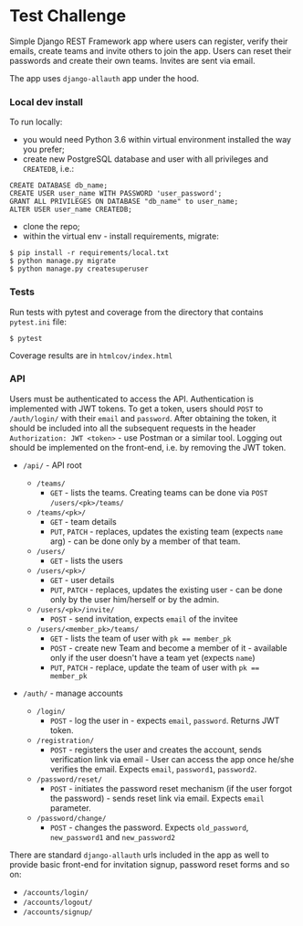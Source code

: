 # Test Challenge

Simple Django REST Framework app where users can register, verify their emails, create teams and invite others to join the app.
Users can reset their passwords and create their own teams.
Invites are sent via email.

The app uses `django-allauth` app under the hood.

### Local dev install

To run locally:

* you would need Python 3.6 within virtual environment installed the way you prefer;
* create new PostgreSQL database and user with all privileges and `CREATEDB`, i.e.:
```
CREATE DATABASE db_name;
CREATE USER user_name WITH PASSWORD 'user_password';
GRANT ALL PRIVILEGES ON DATABASE "db_name" to user_name;
ALTER USER user_name CREATEDB;
```
* clone the repo;
* within the virtual env - install requirements, migrate:
```
$ pip install -r requirements/local.txt
$ python manage.py migrate
$ python manage.py createsuperuser
```

### Tests

Run tests with pytest and coverage from the directory that contains `pytest.ini` file:
```
$ pytest
```
Coverage results are in `htmlcov/index.html`

### API

Users must be authenticated to access the API. Authentication is implemented with JWT tokens. To get a token, users should `POST` to `/auth/login/` with their `email` and `password`. 
After obtaining the token, it should be included into all the subsequent requests in the header `Authorization: JWT <token>` - use Postman or a similar tool. Logging out should be implemented on the front-end, i.e. by removing the JWT token.

* `/api/` - API root

    * `/teams/` 
        - `GET` - lists the teams. Creating teams can be done via `POST` `/users/<pk>/teams/`
    * `/teams/<pk>/`
        - `GET` - team details
        - `PUT`, `PATCH` - replaces, updates the existing team (expects `name` arg) - can be done only by a member of that team.
    * `/users/` 
        - `GET` - lists the users
    * `/users/<pk>/`
        - `GET` - user details
        - `PUT`, `PATCH` - replaces, updates the existing user - can be done only by the user him/herself or by the admin.
    * `/users/<pk>/invite/`
        - `POST` - send invitation, expects `email` of the invitee
    * `/users/<member_pk>/teams/`
        - `GET` - lists the team of user with `pk == member_pk`
        - `POST` - create new Team and become a member of it - available only if the user doesn't have a team yet (expects `name`)
        - `PUT`, `PATCH` - replace, update the team of user with `pk == member_pk`
* `/auth/` - manage accounts
    * `/login/`
        - `POST` - log the user in - expects `email`, `password`. Returns JWT token.
    * `/registration/`
        - `POST` - registers the user and creates the account, sends verification link via email - User can access the app once he/she verifies the email. Expects `email`, `password1`, `password2`. 
    * `/password/reset/`
        - `POST` - initiates the password reset mechanism (if the user forgot the password) - sends reset link via email. Expects `email` parameter.
    * `/password/change/`
        - `POST` - changes the password. Expects `old_password`, `new_password1` and `new_password2`

There are standard `django-allauth` urls included in the app as well to provide basic front-end for invitation signup, password reset forms and so on:
* `/accounts/login/`
* `/accounts/logout/`
* `/accounts/signup/`
